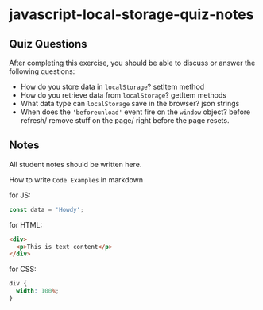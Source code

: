 # javascript-local-storage-quiz-notes

## Quiz Questions

After completing this exercise, you should be able to discuss or answer the following questions:

- How do you store data in `localStorage`?
  setItem method
- How do you retrieve data from `localStorage`?
  getItem methods
- What data type can `localStorage` save in the browser?
  json strings
- When does the `'beforeunload'` event fire on the `window` object?
  before refresh/ remove stuff on the page/ right before the page resets.

## Notes

All student notes should be written here.

How to write `Code Examples` in markdown

for JS:

```javascript
const data = 'Howdy';
```

for HTML:

```html
<div>
  <p>This is text content</p>
</div>
```

for CSS:

```css
div {
  width: 100%;
}
```
